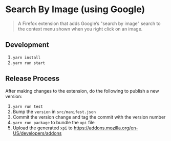 # Search By Image (using Google)
> A Firefox extension that adds Google’s "search by image" search to the context menu shown when you right click on an image.


## Development

1. `yarn install`
1. `yarn run start`


## Release Process

After making changes to the extension, do the following to publish a new version:

1. `yarn run test`
1. Bump the `version` in `src/manifest.json`
1. Commit the version change and tag the commit with the version number
1. `yarn run package` to bundle the `xpi` file
1. Upload the generated `xpi` to https://addons.mozilla.org/en-US/developers/addons
